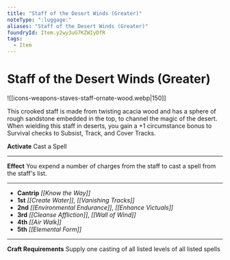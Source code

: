 ```yaml
---
title: "Staff of the Desert Winds (Greater)"
noteType: ":luggage:"
aliases: "Staff of the Desert Winds (Greater)"
foundryId: Item.y2wy3uG7KZWIyDfR
tags:
  - Item
---
```


# Staff of the Desert Winds (Greater)
![[icons-weapons-staves-staff-ornate-wood.webp|150]]

This crooked staff is made from twisting acacia wood and has a sphere of rough sandstone embedded in the top, to channel the magic of the desert. When wielding this staff in deserts, you gain a +1 circumstance bonus to Survival checks to Subsist, Track, and Cover Tracks.

**Activate** Cast a Spell

* * *

**Effect** You expend a number of charges from the staff to cast a spell from the staff's list.

* * *

*   **Cantrip** _[[Know the Way]]_
*   **1st** _[[Create Water]]_, _[[Vanishing Tracks]]_
*   **2nd** _[[Environmental Endurance]]_, _[[Enhance Victuals]]_
*   **3rd** _[[Cleanse Affliction]]_, _[[Wall of Wind]]_
*   **4th** _[[Air Walk]]_
*   **5th** _[[Elemental Form]]_

* * *

**Craft Requirements** Supply one casting of all listed levels of all listed spells
